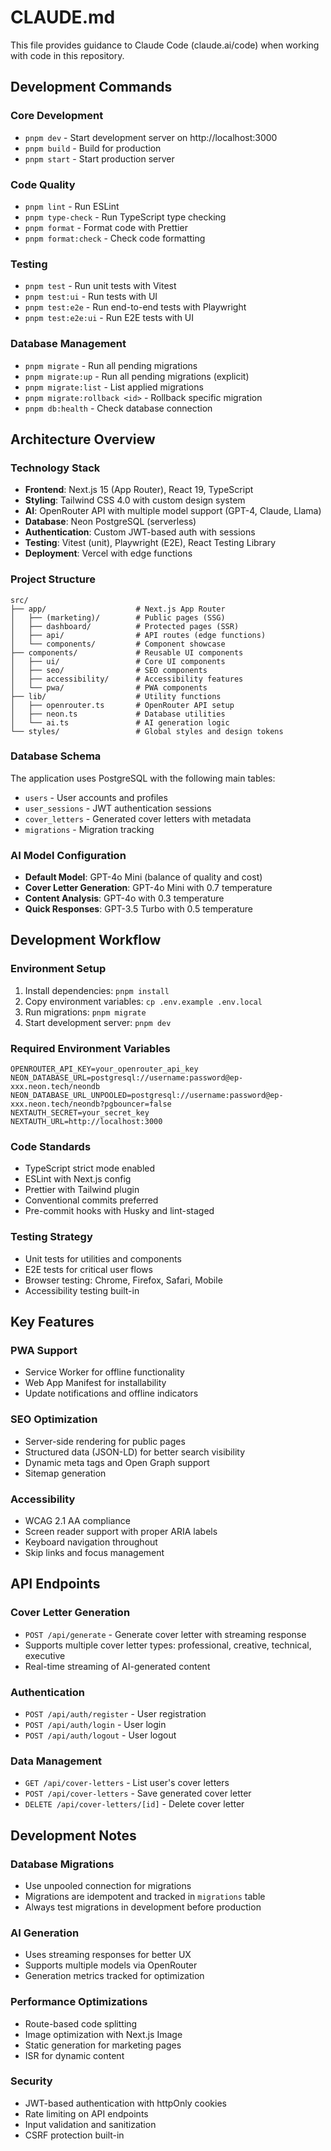 # CLAUDE.md

This file provides guidance to Claude Code (claude.ai/code) when working with code in this repository.

## Development Commands

### Core Development

- `pnpm dev` - Start development server on http://localhost:3000
- `pnpm build` - Build for production
- `pnpm start` - Start production server

### Code Quality

- `pnpm lint` - Run ESLint
- `pnpm type-check` - Run TypeScript type checking
- `pnpm format` - Format code with Prettier
- `pnpm format:check` - Check code formatting

### Testing

- `pnpm test` - Run unit tests with Vitest
- `pnpm test:ui` - Run tests with UI
- `pnpm test:e2e` - Run end-to-end tests with Playwright
- `pnpm test:e2e:ui` - Run E2E tests with UI

### Database Management

- `pnpm migrate` - Run all pending migrations
- `pnpm migrate:up` - Run all pending migrations (explicit)
- `pnpm migrate:list` - List applied migrations
- `pnpm migrate:rollback <id>` - Rollback specific migration
- `pnpm db:health` - Check database connection

## Architecture Overview

### Technology Stack

- **Frontend**: Next.js 15 (App Router), React 19, TypeScript
- **Styling**: Tailwind CSS 4.0 with custom design system
- **AI**: OpenRouter API with multiple model support (GPT-4, Claude, Llama)
- **Database**: Neon PostgreSQL (serverless)
- **Authentication**: Custom JWT-based auth with sessions
- **Testing**: Vitest (unit), Playwright (E2E), React Testing Library
- **Deployment**: Vercel with edge functions

### Project Structure

```
src/
├── app/                    # Next.js App Router
│   ├── (marketing)/        # Public pages (SSG)
│   ├── dashboard/          # Protected pages (SSR)
│   ├── api/                # API routes (edge functions)
│   └── components/         # Component showcase
├── components/             # Reusable UI components
│   ├── ui/                 # Core UI components
│   ├── seo/                # SEO components
│   ├── accessibility/      # Accessibility features
│   └── pwa/                # PWA components
├── lib/                    # Utility functions
│   ├── openrouter.ts       # OpenRouter API setup
│   ├── neon.ts             # Database utilities
│   └── ai.ts               # AI generation logic
└── styles/                 # Global styles and design tokens
```

### Database Schema

The application uses PostgreSQL with the following main tables:

- `users` - User accounts and profiles
- `user_sessions` - JWT authentication sessions
- `cover_letters` - Generated cover letters with metadata
- `migrations` - Migration tracking

### AI Model Configuration

- **Default Model**: GPT-4o Mini (balance of quality and cost)
- **Cover Letter Generation**: GPT-4o Mini with 0.7 temperature
- **Content Analysis**: GPT-4o with 0.3 temperature
- **Quick Responses**: GPT-3.5 Turbo with 0.5 temperature

## Development Workflow

### Environment Setup

1. Install dependencies: `pnpm install`
2. Copy environment variables: `cp .env.example .env.local`
3. Run migrations: `pnpm migrate`
4. Start development server: `pnpm dev`

### Required Environment Variables

```env
OPENROUTER_API_KEY=your_openrouter_api_key
NEON_DATABASE_URL=postgresql://username:password@ep-xxx.neon.tech/neondb
NEON_DATABASE_URL_UNPOOLED=postgresql://username:password@ep-xxx.neon.tech/neondb?pgbouncer=false
NEXTAUTH_SECRET=your_secret_key
NEXTAUTH_URL=http://localhost:3000
```

### Code Standards

- TypeScript strict mode enabled
- ESLint with Next.js config
- Prettier with Tailwind plugin
- Conventional commits preferred
- Pre-commit hooks with Husky and lint-staged

### Testing Strategy

- Unit tests for utilities and components
- E2E tests for critical user flows
- Browser testing: Chrome, Firefox, Safari, Mobile
- Accessibility testing built-in

## Key Features

### PWA Support

- Service Worker for offline functionality
- Web App Manifest for installability
- Update notifications and offline indicators

### SEO Optimization

- Server-side rendering for public pages
- Structured data (JSON-LD) for better search visibility
- Dynamic meta tags and Open Graph support
- Sitemap generation

### Accessibility

- WCAG 2.1 AA compliance
- Screen reader support with proper ARIA labels
- Keyboard navigation throughout
- Skip links and focus management

## API Endpoints

### Cover Letter Generation

- `POST /api/generate` - Generate cover letter with streaming response
- Supports multiple cover letter types: professional, creative, technical, executive
- Real-time streaming of AI-generated content

### Authentication

- `POST /api/auth/register` - User registration
- `POST /api/auth/login` - User login
- `POST /api/auth/logout` - User logout

### Data Management

- `GET /api/cover-letters` - List user's cover letters
- `POST /api/cover-letters` - Save generated cover letter
- `DELETE /api/cover-letters/[id]` - Delete cover letter

## Development Notes

### Database Migrations

- Use unpooled connection for migrations
- Migrations are idempotent and tracked in `migrations` table
- Always test migrations in development before production

### AI Generation

- Uses streaming responses for better UX
- Supports multiple models via OpenRouter
- Generation metrics tracked for optimization

### Performance Optimizations

- Route-based code splitting
- Image optimization with Next.js Image
- Static generation for marketing pages
- ISR for dynamic content

### Security

- JWT-based authentication with httpOnly cookies
- Rate limiting on API endpoints
- Input validation and sanitization
- CSRF protection built-in
